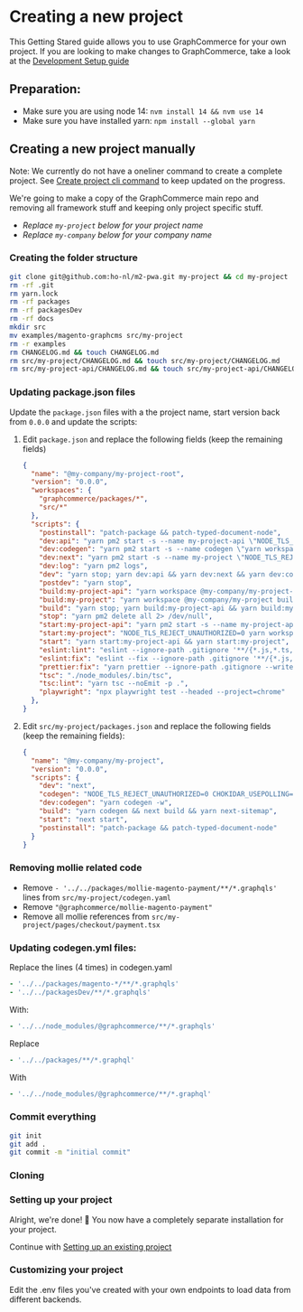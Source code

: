 # Creating a new project

This Getting Stared guide allows you to use GraphCommerce for your own project.
If you are looking to make changes to GraphCommerce, take a look at the
[Development Setup guide](./development-setup.md)

## Preparation:

- Make sure you are using node 14: `nvm install 14 && nvm use 14`
- Make sure you have installed yarn: `npm install --global yarn`

## Creating a new project manually

Note: We currently do not have a oneliner command to create a complete project.
See [Create project cli command](https://github.com/ho-nl/m2-pwa/issues/1174) to
keep updated on the progress.

We're going to make a copy of the GraphCommerce main repo and removing all
framework stuff and keeping only project specific stuff.

- _Replace `my-project` below for your project name_
- _Replace `my-company` below for your company name_

### Creating the folder structure

```bash
git clone git@github.com:ho-nl/m2-pwa.git my-project && cd my-project
rm -rf .git
rm yarn.lock
rm -rf packages
rm -rf packagesDev
rm -rf docs
mkdir src
mv examples/magento-graphcms src/my-project
rm -r examples
rm CHANGELOG.md && touch CHANGELOG.md
rm src/my-project/CHANGELOG.md && touch src/my-project/CHANGELOG.md
rm src/my-project-api/CHANGELOG.md && touch src/my-project-api/CHANGELOG.md
```

### Updating package.json files

Update the `package.json` files with a the project name, start version back from
`0.0.0` and update the scripts:

1. Edit `package.json` and replace the following fields (keep the remaining
   fields)

   ```json
   {
     "name": "@my-company/my-project-root",
     "version": "0.0.0",
     "workspaces": {
       "graphcommerce/packages/*",
       "src/*"
     },
     "scripts": {
       "postinstall": "patch-package && patch-typed-document-node",
       "dev:api": "yarn pm2 start -s --name my-project-api \"NODE_TLS_REJECT_UNAUTHORIZED=0 yarn workspace @my-company/my-project-api dev \" && sleep 5",
       "dev:codegen": "yarn pm2 start -s --name codegen \"yarn workspace @my-company/my-project dev:codegen \"",
       "dev:next": "yarn pm2 start -s --name my-project \"NODE_TLS_REJECT_UNAUTHORIZED=0 yarn workspace @my-company/my-project dev\"",
       "dev:log": "yarn pm2 logs",
       "dev": "yarn stop; yarn dev:api && yarn dev:next && yarn dev:codegen && yarn dev:log",
       "postdev": "yarn stop",
       "build:my-project-api": "yarn workspace @my-company/my-project-api build && yarn start:my-project-api",
       "build:my-project": "yarn workspace @my-company/my-project build",
       "build": "yarn stop; yarn build:my-project-api && yarn build:my-project; yarn stop",
       "stop": "yarn pm2 delete all 2> /dev/null",
       "start:my-project-api": "yarn pm2 start -s --name my-project-api \"NODE_TLS_REJECT_UNAUTHORIZED=0 yarn workspace @my-company/my-project-api start-local\" && sleep 2",
       "start:my-project": "NODE_TLS_REJECT_UNAUTHORIZED=0 yarn workspace @my-company/my-project start",
       "start": "yarn start:my-project-api && yarn start:my-project",
       "eslint:lint": "eslint --ignore-path .gitignore '**/{*.js,*.ts,*.tsx}'",
       "eslint:fix": "eslint --fix --ignore-path .gitignore '**/{*.js,*.ts,*.tsx}'",
       "prettier:fix": "yarn prettier --ignore-path .gitignore --write '**/*.{ts,tsx,css,html,json}'",
       "tsc": "./node_modules/.bin/tsc",
       "tsc:lint": "yarn tsc --noEmit -p .",
       "playwright": "npx playwright test --headed --project=chrome"
     },
   }
   ```

2. Edit `src/my-project/packages.json` and replace the following fields (keep
   the remaining fields):

   ```json
   {
     "name": "@my-company/my-project",
     "version": "0.0.0",
     "scripts": {
       "dev": "next",
       "codegen": "NODE_TLS_REJECT_UNAUTHORIZED=0 CHOKIDAR_USEPOLLING=0 node -r dotenv/config node_modules/.bin/graphql-codegen",
       "dev:codegen": "yarn codegen -w",
       "build": "yarn codegen && next build && yarn next-sitemap",
       "start": "next start",
       "postinstall": "patch-package && patch-typed-document-node"
     }
   }
   ```

### Removing mollie related code

- Remove `- '../../packages/mollie-magento-payment/**/*.graphqls'` lines from
  `src/my-project/codegen.yaml`
- Remove `"@graphcommerce/mollie-magento-payment"`
- Remove all mollie references from `src/my-project/pages/checkout/payment.tsx`

### Updating codegen.yml files:

Replace the lines (4 times) in codegen.yaml

```yml
- '../../packages/magento-*/**/*.graphqls'
- '../../packagesDev/**/*.graphqls'
```

With:

```yml
- '../../node_modules/@graphcommerce/**/*.graphqls'
```

Replace

```yml
- '../../packages/**/*.graphql'
```

With

```yml
- '../../node_modules/@graphcommerce/**/*.graphql'
```

### Commit everything

```bash
git init
git add .
git commit -m "initial commit"
```

### Cloning

### Setting up your project

Alright, we're done! 🎉 You now have a completely separate installation for your
project.

Continue with [Setting up an existing project](existing-project.md)

### Customizing your project

Edit the .env files you've created with your own endpoints to load data from
different backends.
